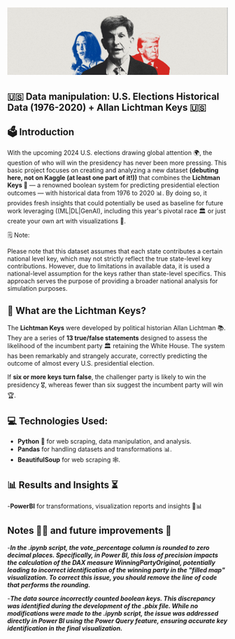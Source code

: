 # ![LichtmanTrumpKamala](https://github.com/bmcastrow/lichtman-USA-elections/blob/main/LichtmanUSA.png)
## 🇺🇸 Data manipulation: U.S. Elections Historical Data (1976-2020) + Allan Lichtman Keys 🇺🇸

## 🗳️ Introduction

With the upcoming 2024 U.S. elections drawing global attention 🌍, the question of who will win the presidency has never been more pressing. This basic project focuses on creating and analyzing a new dataset **(debuting here, not on Kaggle (at least one part of it!))** that combines the **Lichtman Keys 🔑** — a renowned boolean system for predicting presidential election outcomes — with historical data from 1976 to 2020 📊. By doing so, it provides fresh insights that could potentially be used as baseline for future work leveraging ((ML|DL|GenAI), including this year's pivotal race 🏛️ or just create your own art with visualizations 🎨. 

🗒️ Note:

Please note that this dataset assumes that each state contributes a certain national level key, which may not strictly reflect the true state-level key contributions. However, due to limitations in available data, it is used a national-level assumption for the keys rather than state-level specifics. This approach serves the purpose of providing a broader national analysis for simulation purposes.

## 🔑 What are the Lichtman Keys?

The **Lichtman Keys** were developed by political historian Allan Lichtman 📚. They are a series of **13 true/false statements** designed to assess the likelihood of the incumbent party 🏛️ retaining the White House. The system has been remarkably and strangely accurate, correctly predicting the outcome of almost every U.S. presidential election.

If **six or more keys turn false**, the challenger party is likely to win the presidency 🎖️, whereas fewer than six suggest the incumbent party will win 🏆.

## 💻 Technologies Used:
- **Python** 🐍 for web scraping, data manipulation, and analysis. 
- **Pandas** for handling datasets and transformations 📊. 
- **BeautifulSoup** for web scraping 🕸️. 

## 📊 Results and Insights ⏳
-**PowerBI** for transformations, visualization reports and insights 🎨📊

## Notes ✍🏻 and future improvements 🔨
-***In the .ipynb script, the vote_percentage column is rounded to zero decimal places. Specifically, in Power BI, this loss of precision impacts the calculation of the DAX measure WinningPartyOriginal, potentially leading to incorrect identification of the winning party in the "filled map" visualization. To correct this issue, you should remove the line of code that performs the rounding.***

-***The data source incorrectly counted boolean keys. This discrepancy was identified during the development of the .pbix file. While no modifications were made to the .ipynb script, the issue was addressed directly in Power BI using the Power Query feature, ensuring accurate key identification in the final visualization.***


